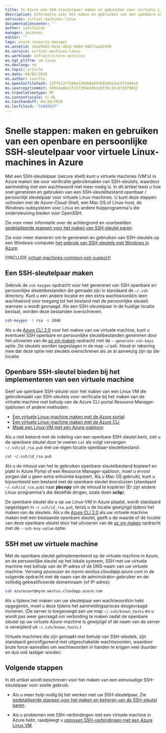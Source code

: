```yaml
---
title: In Azure een SSH-sleutelpaar maken en gebruiken voor virtuele Linux-machines | Microsoft Docs
description: Informatie over het maken en gebruiken van een openbare en persoonlijke SSH-sleutelpaar voor virtuele Linux-machines in Azure om de beveiliging van het verificatieproces te verbeteren.
services: virtual-machines-linux
documentationcenter: ''
author: iainfoulds
manager: jeconnoc
editor: ''
tags: azure-resource-manager
ms.assetid: 34ae9482-da3e-4b2d-9d0d-9d672aa42498
ms.service: virtual-machines-linux
ms.workload: infrastructure-services
ms.tgt_pltfrm: vm-linux
ms.devlang: na
ms.topic: article
ms.date: 04/02/2018
ms.author: iainfou
ms.openlocfilehash: 137fb13ff286e5284b8e8910834913ec9f1d48a9
ms.sourcegitcommit: 59914a06e1f337399e4db3c6f3bc15c573079832
ms.translationtype: MT
ms.contentlocale: nl-NL
ms.lasthandoff: 04/20/2018
ms.locfileid: "31602627"
---
```

# <a name="quick-steps-create-and-use-an-ssh-public-private-key-pair-for-linux-vms-in-azure"></a>Snelle stappen: maken en gebruiken van een openbare en persoonlijke SSH-sleutelpaar voor virtuele Linux-machines in Azure
Met een SSH-sleutelpaar (secure shell) kunt u virtuele machines (VM's) in Azure maken die voor verificatie gebruikmaken van SSH-sleutels, waardoor aanmelding met een wachtwoord niet meer nodig is. In dit artikel leest u hoe snel genereren en gebruiken van een SSH-sleutelbestand openbaar / persoonlijk sleutelpaar voor virtuele Linux-machines. U kunt deze stappen voltooien met de Azure-Cloud-Shell, een Mac OS of Linux-host, de Windows-subsysteem voor Linux en andere hulpprogramma's die ondersteuning bieden voor OpenSSH. 

Zie voor meer informatie over de achtergrond en voorbeelden [gedetailleerde stappen voor het maken van SSH-sleutel paren](create-ssh-keys-detailed.md).

Zie voor meer manieren om te genereren en gebruiken van SSH-sleutels op een Windows-computer [het gebruik van SSH-sleutels met Windows in Azure](ssh-from-windows.md).

[!INCLUDE [virtual-machines-common-ssh-support](../../../includes/virtual-machines-common-ssh-support.md)]

## <a name="create-an-ssh-key-pair"></a>Een SSH-sleutelpaar maken
Gebruik de `ssh-keygen` opdracht voor het genereren van SSH openbare en persoonlijke sleutelbestanden die gemaakt zijn in standaard de `~/.ssh` directory. Kunt u een andere locatie en een extra wachtwoordzin (een wachtwoord voor toegang tot het bestand met de persoonlijke sleutel) wanneer u wordt gevraagd. Als een SSH-sleutelpaar in de huidige locatie bestaat, worden deze bestanden overschreven.

```bash
ssh-keygen -t rsa -b 2048
```

Als u de [Azure CLI 2.0](/cli/azure) voor het maken van uw virtuele machine, kunt u eventueel SSH openbare en persoonlijke sleutelbestanden genereren door het uitvoeren van de [az vm maken](/cli/azure/vm#az_vm_create) opdracht met de `--generate-ssh-keys` optie. De sleutels worden opgeslagen in de map ~/.ssh. Houd er rekening mee dat deze optie niet sleutels overschreven als ze al aanwezig zijn op die locatie.

## <a name="provide-ssh-public-key-when-deploying-a-vm"></a>Openbare SSH-sleutel bieden bij het implementeren van een virtuele machine
Geef uw openbare SSH-sleutel voor het maken van een Linux VM die gebruikmaakt van SSH-sleutels voor verificatie bij het maken van de virtuele machine met behulp van de Azure CLI-portal Resource Manager-sjablonen of andere methoden:

* [Een virtuele Linux-machine maken met de Azure portal](quick-create-portal.md?toc=%2fazure%2fvirtual-machines%2flinux%2ftoc.json)
* [Een virtuele Linux-machine maken met de Azure CLI](quick-create-cli.md?toc=%2fazure%2fvirtual-machines%2flinux%2ftoc.json)
* [Maak een Linux-VM met een Azure-sjabloon](create-ssh-secured-vm-from-template.md?toc=%2fazure%2fvirtual-machines%2flinux%2ftoc.json)

Als u niet bekend met de indeling van een openbare SSH-sleutel bent, ziet u de openbare sleutel door te voeren `cat` als volgt vervangen `~/.ssh/id_rsa.pub` met uw eigen locatie openbaar-sleutelbestand:

```bash
cat ~/.ssh/id_rsa.pub
```

Als u de inhoud van het te gebruiken openbare-sleutelbestand kopieert en plakt in Azure Portal of een Resource Manager-sjabloon, moet u ervoor zorgen dat u geen extra witruimte kopieert. Als u Mac OS gebruikt, kunt u bijvoorbeeld een bestand met de openbare sleutel doorsluizen (standaard `~/.ssh/id_rsa.pub`) naar **pbcopy** om de inhoud te kopiëren (Er zijn andere Linux-programma's die dezelfde dingen, zoals doen **xclip**).

De openbare sleutel die u op uw Linux-VM in Azure plaatst, wordt standaard opgeslagen in `~/.ssh/id_rsa.pub`, tenzij u de locatie gewijzigd tijdens het maken van de sleutels. Als u de [Azure CLI 2.0](/cli/azure) als uw virtuele machine maken met een bestaande openbare sleutel, geeft u de waarde of de locatie van deze openbare sleutel door het uitvoeren van de [az vm maken](/cli/azure/vm#az_vm_create) opdracht met de `--ssh-key-value` optie. 

## <a name="ssh-to-your-vm"></a>SSH met uw virtuele machine
Met de openbare sleutel geïmplementeerd op de virtuele machine in Azure, en de persoonlijke sleutel op het lokale systeem, SSH met uw virtuele machine met behulp van de IP-adres of de DNS-naam van uw virtuele machine. Vervang *azureuser* en *myvm.westus.cloudapp.azure.com* in de volgende opdracht met de naam van de administrator-gebruiker en de volledig gekwalificeerde domeinnaam (of IP-adres):

```bash
ssh azureuser@myvm.westus.cloudapp.azure.com
```

Als u tijdens het maken van uw sleutelpaar een wachtwoordzin hebt opgegeven, moet u deze tijdens het aanmeldingsproces desgevraagd invoeren. (De server is toegevoegd aan uw map `~/.ssh/known_hosts` en u wordt pas weer gevraagd om verbinding te maken nadat de openbare sleutel op uw virtuele Azure-machine is gewijzigd of de naam van de server is verwijderd uit `~/.ssh/known_hosts`.)

Virtuele machines die zijn gemaakt met behulp van SSH-sleutels, zijn standaard geconfigureerd met uitgeschakelde wachtwoorden, waardoor brute force-aanvallen om wachtwoorden in handen te krijgen veel duurder en dus ook lastiger worden. 

## <a name="next-steps"></a>Volgende stappen

In dit artikel wordt beschreven voor het maken van een eenvoudige SSH-sleutelpaar voor snelle gebruik. 

* Als u meer hulp nodig bij het werken met uw SSH-sleutelpaar, Zie [gedetailleerde stappen voor het maken en beheren van de SSH-sleutel paren](create-ssh-keys-detailed.md).

* Als u problemen met SSH-verbindingen met een virtuele machine in Azure hebt, raadpleegt u [oplossen SSH-verbindingen met een Azure Linux VM](troubleshoot-ssh-connection.md).


